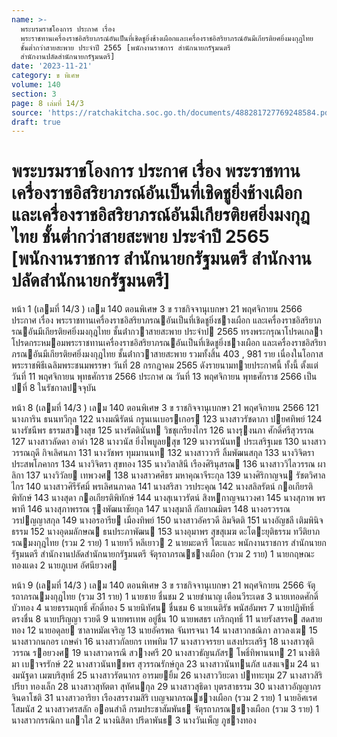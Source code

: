 ```yaml
---
name: >-
  พระบรมราชโองการ ประกาศ เรื่อง
  พระราชทานเครื่องราชอิสริยาภรณ์อันเป็นที่เชิดชูยิ่งช้างเผือกและเครื่องราชอิสริยาภรณ์อันมีเกียรติยศยิ่งมงกุฎไทย
  ชั้นต่ำกว่าสายสะพาย ประจำปี 2565 [พนักงานราชการ สำนักนายกรัฐมนตรี
  สำนักงานปลัดสำนักนายกรัฐมนตรี]
date: '2023-11-21'
category: ข พิเศษ
volume: 140
section: 3
page: 8 เล่มที่ 14/3
source: 'https://ratchakitcha.soc.go.th/documents/488281727769248584.pdf'
draft: true
---
```


# พระบรมราชโองการ ประกาศ เรื่อง พระราชทานเครื่องราชอิสริยาภรณ์อันเป็นที่เชิดชูยิ่งช้างเผือกและเครื่องราชอิสริยาภรณ์อันมีเกียรติยศยิ่งมงกุฎไทย ชั้นต่ำกว่าสายสะพาย ประจำปี 2565 [พนักงานราชการ สำนักนายกรัฐมนตรี สำนักงานปลัดสำนักนายกรัฐมนตรี]

หน้า 1 (เลมที่ 14/3 ) เลม 140 ตอนพิเศษ 3 ข ราชกิจจานุเบกษา 21 พฤศจิกายน 2566 ประกาศ เรื่อง พระราชทานเครื่องราชอิสริยาภรณอันเป็นที่เชิดชูยิ่งชางเผือก และเครื่องราชอิสริยาภรณอันมีเกียรติยศยิ่งมงกุฎไทย ชั้นต่ํากวาสายสะพาย ประจําป 2565 ทรงพระกรุณาโปรดเกลาโปรดกระหมอมพระราชทานเครื่องราชอิสริยาภรณอันเป็นที่เชิดชูยิ่งชางเผือก และเครื่องราชอิสริยาภรณอันมีเกียรติยศยิ่งมงกุฎไทย ชั้นต่ํากวาสายสะพาย รวมทั้งสิ้น 403 , 981 ราย เนื่องในโอกาสพระราชพิธีเฉลิมพระชนมพรรษา วันที่ 28 กรกฎาคม 2565 ดังรายนามทายประกาศนี้ ทั้งนี้ ตั้งแต่วันที่ 11 พฤศจิกายน พุทธศักราช 2566 ประกาศ ณ วันที่ 13 พฤศจิกายน พุทธศักราช 2566 เป็นปที่ 8 ในรัชกาลปจจุบัน

หน้า 8 (เลมที่ 14/3 ) เลม 140 ตอนพิเศษ 3 ข ราชกิจจานุเบกษา 21 พฤศจิกายน 2566 121 นางภาริน ธนนทวีกุล 122 นางมณีรัตน์ กรูนเนเบอรเกอร 123 นางสาวรัชดาภา ปยศทิพย์ 124 นางรัชนีพร ธรรมสวางสุข 125 นางรัตตินันท วิชชุเกรียงไกร 126 นางรุงนภา ศักดิ์ศรีสุวรรณ 127 นางสาวลัดดา อาดํา 128 นางวนัส ยิ่งไพบูลยสุข 129 นางวรนันท ประเสริฐเมธ 130 นางสาววรรณฤดี กิจเลิศนภา 131 นางวัชพร ทุมมานนท 132 นางสาววารี ลิ้มพัฒนสกุล 133 นางวิจิตรา ประสพโภคากร 134 นางวิจิตรา สุขทอง 135 นางวิลาสินี เรืองศิรินุสรณ 136 นางสาววิไลวรรณ ผาลิกา 137 นางวิวัลย เทพวงศ 138 นางสาวศศิธร มหาคุณาจีระกุล 139 นางศิริกาญจน รัชตวิศาลไกร 140 นางสาวศิรีรัศมิ์ พรเลิศนภาดล 141 นางสริสา วรประคุณ 142 นางสลิลรัตน์ กอเกียรติพิทักษ์ 143 นางสุดา กอเกียรติพิทักษ์ 144 นางสุเนาวรัตน์ สิงหกาญจนาวงศา 145 นางสุภาพ พรพาที 146 นางสุภาพรรณ รุงพัฒนาชัยกุล 147 นางสุมาลี กัลยาณมิตร 148 นางอรวรรณ วรปญญาสกุล 149 นางอรอารีย เมืองทิพย์ 150 นางสาวอัครวดี ลิมจิตติ 151 นางอัญชลี เติมพินิจธรรม 152 นางอุดมลักษณ ธนประภาพัฒน 153 นางอุมาพร สุขสุเมฆ ดะโตะยุติธรรม ทวีติยาภรณมงกุฎไทย (รวม 2 ราย) 1 นายทวี หลีเยาว 2 นายมะดารี โตะและ พนักงานราชการ สํานักนายกรัฐมนตรี สํานักงานปลัดสํานักนายกรัฐมนตรี จัตุรถาภรณชางเผือก (รวม 2 ราย) 1 นายกฤษณะ ทองแดง 2 นายภูเบศ อัศนียวงศ

หน้า 9 (เลมที่ 14/3 ) เลม 140 ตอนพิเศษ 3 ข ราชกิจจานุเบกษา 21 พฤศจิกายน 2566 จัตุรถาภรณมงกุฎไทย (รวม 31 ราย) 1 นายชาย ชื่นชม 2 นายชํานาญ เตือนวีระเดช 3 นายเทอดศักดิ์ บัวทอง 4 นายธรรมฤทธิ์ ศักดิ์ทอง 5 นายนิทัศน ชื่นชม 6 นายเนติรัช พนัสอัมพร 7 นายปฏิพัทธิ์ ตรงชื่น 8 นายปริญญา รวยดี 9 นายพรเทพ อยู่ชื่น 10 นายพสธร เกริกฤทธิ์ 11 นายรังสรรค สดสายทอง 12 นายอดุลย ซาลาหมัดเจริญ 13 นายอัครพล จันทรจนา 14 นางสาวกชณิภา ลาวลงเฆ 15 นางสาวกนกอร เกษคํา 16 นางสาวกัลยกร เทพทิม 17 นางสาวจรรยา แสงประเสริฐ 18 นางสาวชุติวรรณ รอยวงศ 19 นางสาวดารณี สวางศรี 20 นางสาวธัญนภัสร โพธิ์ทิพานนท 21 นางธิติมา เบาจรรักษ์ 22 นางสาวนันทชพร สุวรรณรักษ์กูล 23 นางสาวนันทนภัส แสงแจม 24 นางมนัฐดา เมฆบริสุทธิ์ 25 นางสาวรัตนากร อารมยยิ้ม 26 นางสาววิยะดา ปททะทุม 27 นางสาวสิริปรียา ทองเล็ก 28 นางสาวสุทัตตา สุทัศนกุล 29 นางสาวสุธิดา บุตรสาธรรม 30 นางสาวอัญญาภร จินดาโชติ 31 นางสาวอาริยา เรืองสรรงามสิริ เบญจมาภรณชางเผือก (รวม 2 ราย) 1 นายอิศเรศ โสมนัส 2 นางสาวศรสลัก ออนสําลี กรมประชาสัมพันธ จัตุรถาภรณชางเผือก (รวม 3 ราย) 1 นางสาวกรรณิกา แกวใส 2 นางนิสิตา ปรีดาพันธ 3 นางวันเพ็ญ ภูชางทอง
